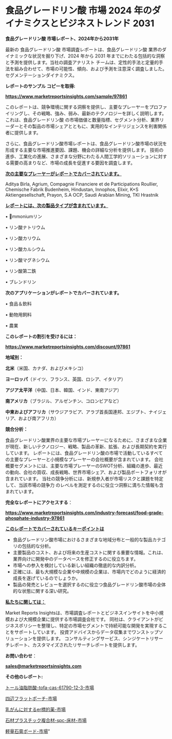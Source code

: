 # 食品グレードリン酸 市場 2024 年のダイナミクスとビジネストレンド 2031

<strong>食品グレードリン酸 市場レポート、2024年から2031年</strong>

最新の 食品グレードリン酸 市場調査レポートは、食品グレードリン酸 業界のダイナミックな状況を掘り下げ、2024 年から 2031 年までにわたる包括的な洞察と予測を提供します。当社の調査アナリスト チームは、定性的手法と定量的手法を組み合わせて、市場の可能性、傾向、および予測を注意深く調査しました。 セグメンテーションダイナミクス。



<strong>レポートのサンプル コピーを取得:</strong> <a href=https://www.marketreportsinsights.com/sample/97861>

<strong><u>https://www.marketreportsinsights.com/sample/97861</u></strong></a>

このレポートは、競争環境に関する洞察を提供し、主要なプレーヤーをプロファイリングし、その戦略、強み、弱み、最新のテクノロジーを詳しく説明します。 これは、食品グレードリン酸 の市場価値と数量指標、セグメント分析、業界リーダーとその製品の市場シェアとともに、実用的なインテリジェンスを利害関係者に提供します。

さらに、食品グレードリン酸市場レポートは、食品グレードリン酸市場の状況を形成する主要な市場推進要因、課題、機会の詳細な分析を提供します。 技術の進歩、工業化の進展、さまざまな分野にわたる人間工学的ソリューションに対する需要の高まりなど、市場の成長を促進する要因を調査します。



<strong><u>次の主要なプレーヤーがレポートでカバーされています。</u></strong>

Aditya Birla, Agrium, Compagnie Financiere et de Participations Roullier, Chemische Fabrik Budenheim, Hindustan, Innophos, Elixir, K+S Aktiengesellschaft, Prayon, S.A OCP, Saudi Arabian Mining, TKI Hrastnik



<strong><u><b>レポートには、次の製品タイプが含まれています。</b></u></strong>

• mmoniumリン

• リン酸ナトリウム

• リン酸カリウム

• リン酸カルシウム

• リン酸マグネシウム

• リン酸第二鉄

• ブレンドリン



<strong><b>次のアプリケーションがレポートでカバーされています。</b></strong>

• 食品＆飲料

• 動物用飼料

• 農業



<strong><b>このレポートの割引を受けるには：</b></strong><a href=https://www.marketreportsinsights.com/discount/97861>

<strong><u>https://www.marketreportsinsights.com/discount/97861</u></strong></a>



<strong>地域別：</strong>



<strong>北米</strong>（米国、カナダ、およびメキシコ）



<strong>ヨーロッパ</strong>（ドイツ、フランス、英国、ロシア、イタリア）



<strong>アジア太平洋</strong>（中国、日本、韓国、インド、東南アジア）



<strong>南アメリカ</strong>（ブラジル、アルゼンチン、コロンビアなど）



<strong>中東およびアフリカ</strong>（サウジアラビア、アラブ首長国連邦、エジプト、ナイジェリア、および南アフリカ）



<strong>競合分析：</strong>

食品グレードリン酸業界の主要な市場プレーヤーになるために、さまざまな企業が現在、新しいテクノロジー、戦略、製品の革新、拡張、および長期契約を実行しています。 レポートには、食品グレードリン酸の市場で活動しているすべての主要なプレーヤーと小規模なプレーヤーの会社概要が含まれています。 会社概要セグメントには、主要な市場プレーヤーのSWOT分析、組織の進歩、最近の動向、会社の買収、成長戦略、世界市場シェア、および製品ポートフォリオが含まれています。 当社の競争分析には、新規参入者が市場リスクと課題を特定して、当該市場の競争力 のレベルを測定するのに役立つ洞察に満ちた情報も含まれています。



<strong>完全なレポートにアクセスする</strong>：

<a href=https://www.marketreportsinsights.com/industry-forecast/food-grade-phosphate-industry-97861>

<strong><u>https://www.marketreportsinsights.com/industry-forecast/food-grade-phosphate-industry-97861</u></strong></a>



<strong><u><b>このレポートでカバーされているキーポイントは</b></u></strong>
<ul>
  <li>食品グレードリン酸市場におけるさまざまな地域分布と一般的な製品カテゴリの包括的な分析。</li>
  <li>主要製品のコスト、および将来の生産コストに関する重要な情報。これは、業界向けに開発中のデータベースを修正するのに役立ちます。</li>
  <li>市場への参入を検討している新しい組織の徹底的な内訳分析。</li>
  <li>正確には、最も大規模な企業や中規模の企業は、市場内でどのように経済的成長を遂げているのでしょうか。</li>
  <li>製品の発売とレビューを選択するのに役立つ食品グレードリン酸市場の全体的な状態に関する深い研究。</li>
</ul>


<strong><u><b>私たちに関しては：</b></u></strong>

Market Reports Insightsは、市場調査レポートとビジネスインサイトを中小規模および大規模企業に提供する市場調査会社です。 同社は、クライアントがビジネスポリシーを整理し、特定の市場セグメントで持続可能な開発を実現することをサポートしています。 投資アドバイスからデータ収集までワンストップソリューションを提供します。 コンサルティングサービス、シンジケートリサーチレポート、カスタマイズされたリサーチレポートを提供します。



<strong><b>お問い合わせ</b></strong>：

<a href=mailto:sales@marketreportsinsights.com>

<strong><u>sales@marketreportsinsights.com</u></strong></a>



<strong>その他のレポート:</strong>

<a href=https://www.linkedin.com/pulse/トール油脂肪酸-tofa-cas-61790-12-3-市場-2023-収益と成長ドライバー-2030-pr-news-hub-jusyf/>トール油脂肪酸-tofa-cas-61790-12-3-市場</a>

<a href=https://www.linkedin.com/pulse/四辺フラットポーチ-市場-2023-年のダイナミクスとビジネストレンド-2030-wc3lf/>四辺フラットポーチ-市場</a>

<a href=https://www.linkedin.com/pulse/乳がんに対するer標的薬-市場-2023-新興市場-将来の動向と市場需要-5wchf/>乳がんに対するer標的薬-市場</a>

<a href=https://www.linkedin.com/pulse/石材プラスチック複合材-spc-床材-市場-2030-年までの需要に焦点を当てた-o4r7f/>石材プラスチック複合材-spc-床材-市場</a>

<a href=https://www.linkedin.com/pulse/軽量石膏ボード-市場-2023-年のダイナミクスとビジネストレンド-2030-ksn3f/>軽量石膏ボード-市場</a>"

